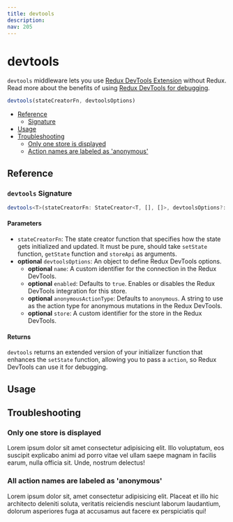 ```yaml
---
title: devtools
description:
nav: 205
---
```


# devtools

`devtools` middleware lets you use [Redux DevTools Extension](https://github.com/zalmoxisus/redux-devtools-extension)
without Redux. Read more about the benefits of using [Redux DevTools for debugging](https://redux.js.org/style-guide/#use-the-redux-devtools-extension-for-debugging).

```js
devtools(stateCreatorFn, devtoolsOptions)
```

- [Reference](#reference)
  - [Signature](#devtools-signature)
- [Usage](#usage)
- [Troubleshooting](#troubleshooting)
  - [Only one store is displayed](#only-one-store-is-displayed)
  - [Action names are labeled as 'anonymous'](#all-action-names-are-labeled-as-anonymous)

## Reference

### `devtools` Signature

```ts
devtools<T>(stateCreatorFn: StateCreator<T, [], []>, devtoolsOptions?: DevtoolsOptions): StateCreator<T, [], []>
```

#### Parameters

- `stateCreatorFn`: The state creator function that specifies how the state gets initialized and
  updated. It must be pure, should take `setState` function, `getState` function and `storeApi` as
  arguments.
- **optional** `devtoolsOptions`: An object to define Redux DevTools options.
  - **optional** `name`: A custom identifier for the connection in the Redux DevTools.
  - **optional** `enabled`: Defaults to `true`. Enables or disables the Redux DevTools integration
    for this store.
  - **optional** `anonymousActionType`: Defaults to `anonymous`. A string to use as the action type
    for anonymous mutations in the Redux DevTools.
  - **optional** `store`: A custom identifier for the store in the Redux DevTools.

#### Returns

`devtools` returns an extended version of your initializer function that enhances the `setState`
function, allowing you to pass a `action`, so Redux DevTools can use it for debugging.

## Usage

## Troubleshooting

### Only one store is displayed

Lorem ipsum dolor sit amet consectetur adipisicing elit. Illo voluptatum, eos suscipit explicabo
animi ad porro vitae vel ullam saepe magnam in facilis earum, nulla officia sit. Unde, nostrum
delectus!

### All action names are labeled as 'anonymous'

Lorem ipsum dolor sit, amet consectetur adipisicing elit. Placeat et illo hic architecto deleniti
soluta, veritatis reiciendis nesciunt laborum laudantium, dolorum asperiores fuga at accusamus aut
facere ex perspiciatis qui!
